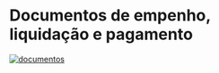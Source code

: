 # Documentos de empenho, liquidação e pagamento

[![documentos](https://github.com/Rodslater/documentos/actions/workflows/main.yml/badge.svg)](https://github.com/Rodslater/documentos/actions/workflows/main.yml)
